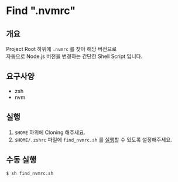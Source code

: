 # Find ".nvmrc"
## 개요
Project Root 하위에 `.nvmrc` 를 찾아 해당 버전으로 <br /> 
자동으로 Node.js 버전을 변경하는 간단한 Shell Script 입니다.

## 요구사양
- zsh
- nvm

## 실행
1. `$HOME` 하위에 Cloning 해주세요.
2. `$HOME/.zshrc` 파일에 `find_nvmrc.sh` 를 [실행](https://stackoverflow.com/questions/45635168/vscode-how-to-run-a-command-after-each-terminal-open)할 수 있도록 설정해주세요.

## 수동 실행
```shell
$ sh find_nvmrc.sh
```